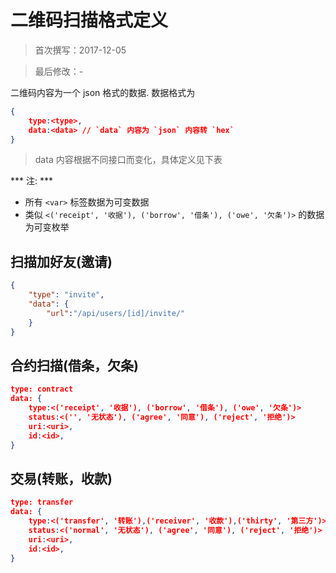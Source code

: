 二维码扫描格式定义
===============

> 首次撰写：2017-12-05

> 最后修改：-

二维码内容为一个 json 格式的数据.
数据格式为

```json
{
	type:<type>,
	data:<data> // `data` 内容为 `json` 内容转 `hex`
}
```

> data 内容根据不同接口而变化，具体定义见下表

*** 注: ***
 
 - 所有 `<var>` 标签数据为可变数据
 - 类似 `<('receipt', '收据'), ('borrow', '借条'), ('owe', '欠条')>` 的数据为可变枚举
 

扫描加好友(邀请)
-------------

```json
{
	"type": "invite",
	"data": {
		"url":"/api/users/[id]/invite/"
	}
}
```

合约扫描(借条，欠条)
-----------------
```json
type: contract
data: {
	type:<('receipt', '收据'), ('borrow', '借条'), ('owe', '欠条')>
	status:<('', '无状态'), ('agree', '同意'), ('reject', '拒绝')>
	uri:<uri>,
	id:<id>,
}
```

交易(转账，收款)
-----------------
```json
type: transfer
data: {
	type:<('transfer', '转账'),('receiver', '收款'),('thirty', '第三方')>
	status:<('normal', '无状态'), ('agree', '同意'), ('reject', '拒绝')>
	uri:<uri>,
	id:<id>,
}
```
